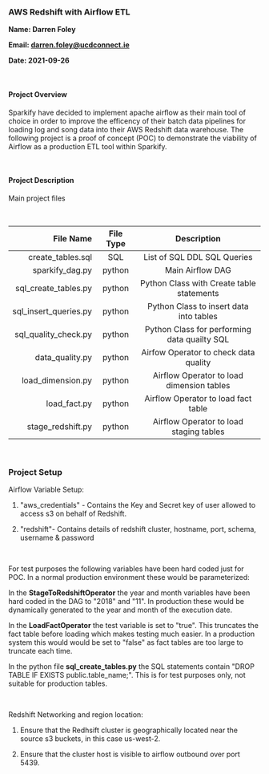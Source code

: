 ### AWS Redshift with Airflow ETL

**Name: Darren Foley**

**Email: darren.foley@ucdconnect.ie**

**Date: 2021-09-26**

<br>

#### Project Overview

<p>Sparkify have decided to implement apache airflow as their main tool of choice in order to improve the efficency of their batch data pipelines for loading log and song data into their AWS Redshift data warehouse. The following project is a proof of concept (POC) to demonstrate the viability of Airflow as a production ETL tool within Sparkify.</p> 

<br>

#### Project Description

Main project files

<br>

| File Name             | File Type  | Description                                 |  
|----------------------:|:----------:|:-------------------------------------------:| 
| create_tables.sql     | SQL        | List of SQL DDL SQL Queries                 |
| sparkify_dag.py       | python     | Main Airflow DAG                            |
| sql_create_tables.py  | python     | Python Class with Create table statements   |
| sql_insert_queries.py | python     | Python Class to insert data into tables     |
| sql_quality_check.py  | python     | Python Class for performing data quailty SQL|
| data_quality.py       | python     | Airfow Operator to check data quality       |
| load_dimension.py     | python     | Airflow Operator to load dimension tables   |
| load_fact.py          | python     | Airflow Operator to load fact table         |
| stage_redshift.py     | python     | Airflow Operator to load staging tables     |

<br>

### Project Setup

Airflow Variable Setup:

1. "aws_credentials" - Contains the Key and Secret key of user allowed to access s3 on behalf of Redshift.

2. "redshift"- Contains details of redshift cluster, hostname, port, schema, username & password

<br>

For test purposes the following variables have been hard coded just for POC. In a normal production environment these would be parameterized:

In the **StageToRedshiftOperator** the year and month variables have been hard coded in the DAG to "2018" and "11". In production these would be dynamically generated to the year and month of the execution date.

In the **LoadFactOperator** the test variable is set to "true". This truncates the fact table before loading which makes testing much easier. In a production system this would would be set to "false" as fact tables are too large to truncate each time.

In the python file **sql_create_tables.py** the SQL statements contain "DROP TABLE IF EXISTS public.table_name;". This is for test purposes only, not suitable for production tables.

<br>

Redshift Networking and region location:

1. Ensure that the Redhsift cluster is geographically located near the source s3 buckets, in this case us-west-2.

2. Ensure that the cluster host is visible to airflow outbound over port 5439.
